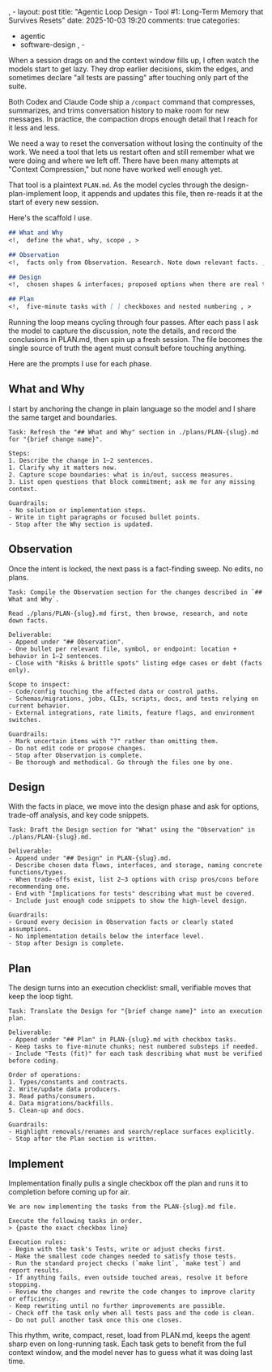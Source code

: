 , -
layout: post
title: "Agentic Loop Design - Tool #1: Long-Term Memory that Survives Resets"
date: 2025-10-03 19:20
comments: true
categories: 
- agentic
- software-design
, -

When a session drags on and the context window fills up, I often watch the
models start to get lazy. They drop earlier decisions, skim the edges, and
sometimes declare "all tests are passing" after touching only part of the
suite.

Both Codex and Claude Code ship a `/compact` command that compresses,
summarizes, and trims conversation history to make room for new messages. In
practice, the compaction drops enough detail that I reach for it less and less.

We need a way to reset the conversation without losing the continuity of the
work. We need a tool that lets us restart often and still remember what we were
doing and where we left off. There have been many attempts at "Context
Compression," but none have worked well enough yet.

That tool is a plaintext `PLAN.md`. As the model cycles through the
design-plan-implement loop, it appends and updates this file, then re-reads it
at the start of every new session.

Here's the scaffold I use.


```markdown
## What and Why
<!,  define the what, why, scope , >

## Observation
<!,  facts only from Observation. Research. Note down relevant facts. , >

## Design
<!,  chosen shapes & interfaces; proposed options when there are real trade-offs , >

## Plan
<!,  five-minute tasks with [ ] checkboxes and nested numbering , >
```

Running the loop means cycling through four passes. After each pass I ask the
model to capture the discussion, note the details, and record the conclusions
in PLAN.md, then spin up a fresh session. The file becomes the single source of
truth the agent must consult before touching anything.

Here are the prompts I use for each phase.

## What and Why

I start by anchoring the change in plain language so the model and I share the
same target and boundaries.

```
Task: Refresh the "## What and Why" section in ./plans/PLAN-{slug}.md for "{brief change name}".

Steps:
1. Describe the change in 1–2 sentences.
1. Clarify why it matters now.
2. Capture scope boundaries: what is in/out, success measures.
3. List open questions that block commitment; ask me for any missing context.

Guardrails:
- No solution or implementation steps.
- Write in tight paragraphs or focused bullet points.
- Stop after the Why section is updated.
```

## Observation

Once the intent is locked, the next pass is a fact-finding sweep. No edits, no plans.

```
Task: Compile the Observation section for the changes described in `## What and Why`.

Read ./plans/PLAN-{slug}.md first, then browse, research, and note down facts.

Deliverable:
- Append under "## Observation".
- One bullet per relevant file, symbol, or endpoint: location + behavior in 1–2 sentences.
- Close with "Risks & brittle spots" listing edge cases or debt (facts only).

Scope to inspect:
- Code/config touching the affected data or control paths.
- Schemas/migrations, jobs, CLIs, scripts, docs, and tests relying on current behavior.
- External integrations, rate limits, feature flags, and environment switches.

Guardrails:
- Mark uncertain items with "?" rather than omitting them.
- Do not edit code or propose changes.
- Stop after Observation is complete.
- Be thorough and methodical. Go through the files one by one.
```

## Design

With the facts in place, we move into the design phase and ask for options,
trade-off analysis, and key code snippets.

```
Task: Draft the Design section for "What" using the "Observation" in ./plans/PLAN-{slug}.md.

Deliverable:
- Append under "## Design" in PLAN-{slug}.md.
- Describe chosen data flows, interfaces, and storage, naming concrete functions/types.
- When trade-offs exist, list 2–3 options with crisp pros/cons before recommending one.
- End with "Implications for tests" describing what must be covered.
- Include just enough code snippets to show the high-level design.

Guardrails:
- Ground every decision in Observation facts or clearly stated assumptions.
- No implementation details below the interface level.
- Stop after Design is complete.
```

## Plan

The design turns into an execution checklist: small, verifiable moves that keep
the loop tight.

```
Task: Translate the Design for "{brief change name}" into an execution plan.

Deliverable:
- Append under "## Plan" in PLAN-{slug}.md with checkbox tasks.
- Keep tasks to five-minute chunks; nest numbered substeps if needed.
- Include "Tests (fit)" for each task describing what must be verified before coding.

Order of operations:
1. Types/constants and contracts.
2. Write/update data producers.
3. Read paths/consumers.
4. Data migrations/backfills.
5. Clean-up and docs.

Guardrails:
- Highlight removals/renames and search/replace surfaces explicitly.
- Stop after the Plan section is written.
```

## Implement

Implementation finally pulls a single checkbox off the plan and runs it to
completion before coming up for air.

```
We are now implementing the tasks from the PLAN-{slug}.md file.

Execute the following tasks in order.
> {paste the exact checkbox line}

Execution rules:
- Begin with the task's Tests, write or adjust checks first.
- Make the smallest code changes needed to satisfy those tests.
- Run the standard project checks (`make lint`, `make test`) and report results.
- If anything fails, even outside touched areas, resolve it before stopping.
- Review the changes and rewrite the code changes to improve clarity or efficiency.
- Keep rewriting until no further improvements are possible.
- Check off the task only when all tests pass and the code is clean.
- Do not pull another task once this one closes.
```

This rhythm, write, compact, reset, load from PLAN.md, keeps the agent
sharp even on long-running task. Each task gets to benefit from the 
full context window, and the model never has to guess what it was doing
last time.
